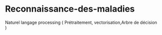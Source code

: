 # Reconnaissance-des-maladies
 Naturel langage processing ( Prétraitement, vectorisation,Arbre de décision )
